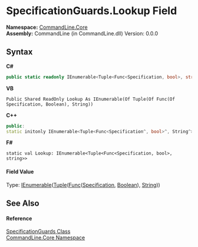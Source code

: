 # SpecificationGuards.Lookup Field
 

**Namespace:**&nbsp;<a href="N_CommandLine_Core">CommandLine.Core</a><br />**Assembly:**&nbsp;CommandLine (in CommandLine.dll) Version: 0.0.0

## Syntax

**C#**<br />
``` C#
public static readonly IEnumerable<Tuple<Func<Specification, bool>, string>> Lookup
```

**VB**<br />
``` VB
Public Shared ReadOnly Lookup As IEnumerable(Of Tuple(Of Func(Of Specification, Boolean), String))
```

**C++**<br />
``` C++
public:
static initonly IEnumerable<Tuple<Func<Specification^, bool>^, String^>^>^ Lookup
```

**F#**<br />
``` F#
static val Lookup: IEnumerable<Tuple<Func<Specification, bool>, string>>
```


#### Field Value
Type: <a href="https://docs.microsoft.com/dotnet/api/system.collections.generic.ienumerable-1" target="_blank">IEnumerable</a>(<a href="https://docs.microsoft.com/dotnet/api/system.tuple-2" target="_blank">Tuple</a>(<a href="https://docs.microsoft.com/dotnet/api/system.func-2" target="_blank">Func</a>(<a href="T_CommandLine_Core_Specification">Specification</a>, <a href="https://docs.microsoft.com/dotnet/api/system.boolean" target="_blank">Boolean</a>), <a href="https://docs.microsoft.com/dotnet/api/system.string" target="_blank">String</a>))

## See Also


#### Reference
<a href="T_CommandLine_Core_SpecificationGuards">SpecificationGuards Class</a><br /><a href="N_CommandLine_Core">CommandLine.Core Namespace</a><br />